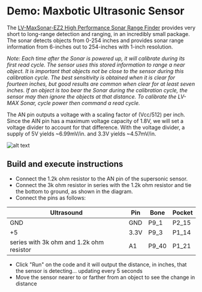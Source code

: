 # Demo: Maxbotic Ultrasonic Sensor

The [LV-MaxSonar-EZ2 High Performance Sonar Range Finder](http://www.maxbotix.com/Ultrasonic_Sensors/MB1020.htm) 
provides very short to long-range detection and ranging, in an incredibly small package. 
The sonar detects objects from 0-254 inches and provides sonar range information 
from 6-inches out to 254-inches with 1-inch resolution.

*Note: Each time after the Sonar is powered up, it will calibrate during its first read cycle. 
The sensor uses this stored information to range a near object. 
It is important that objects not be close to the sensor during this calibration cycle. 
The best sensitivity is obtained when it is clear for fourteen inches, 
but good results are common when clear for at least seven inches. 
If an object is too bear the Sonar during the calibration cycle, 
the sensor may then ignore the objects at that distance. 
To calibrate the LV-MAX Sonar, cycle power then command a read cycle.*

The AN pin outputs a voltage with a scaling factor of (Vcc/512) per inch. 
Since the AIN pin has a maximum voltage capacity of 1.8V, 
we will set a voltage divider to account for that difference. 
With the voltage divider, a supply of 5V yields ~6.99mV/in. and 3.3V yields ~4.57mV/in.

![alt text](ultrasonic.png "Maxbotic Ultrasonic Sensor")

## Build and execute instructions
* Connect the 1.2k ohm resistor to the AN pin of the supersonic sensor.
* Connect the 3k ohm resistor in series with the 1.2k ohm resistor and tie the 
bottom to ground, as shown in the diagram.
* Connect the pins as follows:

Ultrasound | Pin  | Bone  | Pocket
---------- | ---  | ----- | ------
GND        | GND  | P9_1  | P2_15
+5         | 3.3V | P9_3  | P1_14
series with 3k ohm and 1.2k ohm resistor | A1 | P9_40 | P1_21

* Click "Run" on the code and it will output the distance, in inches,
that the sensor is detecting... updating every 5 seconds
* Move the sensor nearer to or farther from an object to see the change in distance

